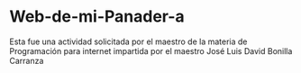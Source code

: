 # Web-de-mi-Panader-a
Esta fue una actividad solicitada por el maestro de la materia de Programación para internet impartida por el maestro José Luis David Bonilla Carranza

